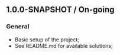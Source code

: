 ## 1.0.0-SNAPSHOT / On-going

### General

* Basic setup of the project;
* See README.md for available solutions;